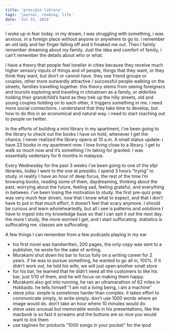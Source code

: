 ```yaml
---
title: 'presidio library'
tags: 'journal, reading, life'
date: 'Jul 31, 2024'
---
```


I woke up in fear today. in my dream, I was struggling with something, i was anxious. in a foreign place without anyone or anywhere to go to. i remember an old lady and her finger falling off and it freaked me out. Then I faintly remember dreaming about my family. Just the idea and comfort of family, i can’t remember the details about who or what.

i have a theory that people feel lonelier in cities because they receive much higher sensory inputs of things and of people, things that they want, or they think they want, but don’t or cannot have. they see friend groups or couples, other more outwardly attractive / successful people walking on the streets, families travelling together. this theory stems from seeing foreigners and toursits exploring and traveling in chinatown as a family, or elderlies holding their grandchild’s hand as they trek up the hilly streets, old and young couples holding on to each other, it triggers something in me. i need more social connections. i understand that they take time to develop, but how to do this in an economical and natural way. i need to start reaching out to people on twitter.

In the efforts of building a mini library in my apartment, i’ve been going to the library to check out the books I have on hold, whenever I get the chance. I never realized the library opens at 10 a.m. A small status update: i have 23 books in my apartment now. I love living close to a library. I get to walk so much now and it’s something i'm taking for granted. I was essentially sedentary for 6 months in malaysia.

Every Wednesday for the past 3 weeks i’ve been going to one of the sfpl libraries, today I went to the one at presidio. I spend 3 hours “trying” to study. in reality I have an hour of deep focus, the rest of the time I’m browsing books, reading some of them, daydreaming, thinking about the past, worrying about the future, feeling sad, feeling grateful, and everything in between. i’ve been losing the motivation to study. the first pre-quiz prep was very much fear driven, now that I know what to expect, and that I don’t have to put in that much effort, it doesn’t feel that scary anymore. I should be curious and learn wholeheartedly, but all i see is patterns and solutions I have to ingest into my knowledge base so that I can spit it out the next day. the more I study, the more worried I get, and I start suffocating. statistics is suffocating me. classes are suffocating.

A few things I can remember from a few podcasts playing in my ear

- his first novel was handwritten, 200 pages, the only copy was sent to a publisher, he wrote for the sake of writing.
- Murakami shut down his bar to focus fully on a writing career for 2 years. if he was to pursue something, he wanted to go all in, 100%. if it didn’t work out, he told his wife, we will just open another small store
- for his bar, he learned that he didn’t need all the customers to like his bar, just 1/10 of them, and he will focus on making them happy.
- Murakami also got into running, he ran an ultramarathon of 62 miles in Hokkaido. he tells himself “I am not a living being, i am a machine”
- steve jobs: simple is sometimes harder than complex. it takes effort to communicate simply, to write simply. don’t use 1000 words where an image would do. don’t take an hour where 10 minutes would do.
- steve uses unusual but memorable words in his presentations, like the macbook is so fast it screams and the buttons are so nice you would want to lick them
- use taglines for products “1000 songs in your pocket” for the ipod
